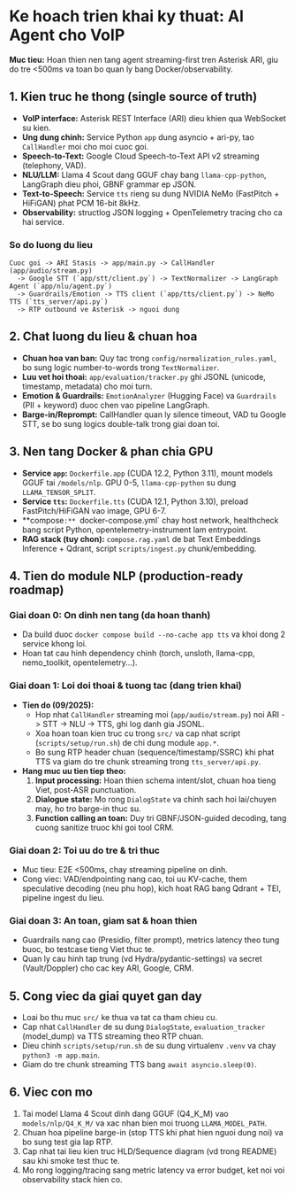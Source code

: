 ﻿# Ke hoach trien khai ky thuat: AI Agent cho VoIP

**Muc tieu:** Hoan thien nen tang agent streaming-first tren Asterisk ARI, giu do tre <500ms va toan bo quan ly bang Docker/observability.

## 1. Kien truc he thong (single source of truth)
- **VoIP interface:** Asterisk REST Interface (ARI) dieu khien qua WebSocket su kien.
- **Ung dung chinh:** Service Python `app` dung asyncio + ari-py, tao `CallHandler` moi cho moi cuoc goi.
- **Speech-to-Text:** Google Cloud Speech-to-Text API v2 streaming (telephony, VAD).
- **NLU/LLM:** Llama 4 Scout dang GGUF chay bang `llama-cpp-python`, LangGraph dieu phoi, GBNF grammar ep JSON.
- **Text-to-Speech:** Service `tts` rieng su dung NVIDIA NeMo (FastPitch + HiFiGAN) phat PCM 16-bit 8kHz.
- **Observability:** structlog JSON logging + OpenTelemetry tracing cho ca hai service.

### So do luong du lieu
```
Cuoc goi -> ARI Stasis -> app/main.py -> CallHandler (app/audio/stream.py)
  -> Google STT (`app/stt/client.py`) -> TextNormalizer -> LangGraph Agent (`app/nlu/agent.py`)
  -> Guardrails/Emotion -> TTS client (`app/tts/client.py`) -> NeMo TTS (`tts_server/api.py`)
  -> RTP outbound ve Asterisk -> nguoi dung
```

## 2. Chat luong du lieu & chuan hoa
- **Chuan hoa van ban:** Quy tac trong `config/normalization_rules.yaml`, bo sung logic number-to-words trong `TextNormalizer`.
- **Luu vet hoi thoai:** `app/evaluation/tracker.py` ghi JSONL (unicode, timestamp, metadata) cho moi turn.
- **Emotion & Guardrails:** `EmotionAnalyzer` (Hugging Face) va `Guardrails` (PII + keyword) duoc chen vao pipeline LangGraph.
- **Barge-in/Reprompt:** CallHandler quan ly silence timeout, VAD tu Google STT, se bo sung logics double-talk trong giai doan toi.

## 3. Nen tang Docker & phan chia GPU
- **Service `app`:** `Dockerfile.app` (CUDA 12.2, Python 3.11), mount models GGUF tai `/models/nlp`. GPU 0-5, `llama-cpp-python` su dung `LLAMA_TENSOR_SPLIT`.
- **Service `tts`:** `Dockerfile.tts` (CUDA 12.1, Python 3.10), preload FastPitch/HiFiGAN vao image, GPU 6-7.
- **compose`:** `docker-compose.yml` chay host network, healthcheck bang script Python, opentelemetry-instrument lam entrypoint.
- **RAG stack (tuy chon):** `compose.rag.yaml` de bat Text Embeddings Inference + Qdrant, script `scripts/ingest.py` chunk/embedding.

## 4. Tien do module NLP (production-ready roadmap)

### Giai doan 0: On dinh nen tang (da hoan thanh)
- Da build duoc `docker compose build --no-cache app tts` va khoi dong 2 service khong loi.
- Hoan tat cau hinh dependency chinh (torch, unsloth, llama-cpp, nemo_toolkit, opentelemetry...).

### Giai doan 1: Loi doi thoai & tuong tac (dang trien khai)
- **Tien do (09/2025):**
  - Hop nhat `CallHandler` streaming moi (`app/audio/stream.py`) noi ARI -> STT -> NLU -> TTS, ghi log danh gia JSONL.
  - Xoa hoan toan kien truc cu trong `src/` va cap nhat script (`scripts/setup/run.sh`) de chi dung module `app.*`.
  - Bo sung RTP header chuan (sequence/timestamp/SSRC) khi phat TTS va giam do tre chunk streaming trong `tts_server/api.py`.
- **Hang muc uu tien tiep theo:**
  1. **Input processing:** Hoan thien schema intent/slot, chuan hoa tieng Viet, post-ASR punctuation.
  2. **Dialogue state:** Mo rong `DialogState` va chinh sach hoi lai/chuyen may, ho tro barge-in thuc su.
  3. **Function calling an toan:** Duy tri GBNF/JSON-guided decoding, tang cuong sanitize truoc khi goi tool CRM.

### Giai doan 2: Toi uu do tre & tri thuc
- Muc tieu: E2E <500ms, chay streaming pipeline on dinh.
- Cong viec: VAD/endpointing nang cao, toi uu KV-cache, them speculative decoding (neu phu hop), kich hoat RAG bang Qdrant + TEI, pipeline ingest du lieu.

### Giai doan 3: An toan, giam sat & hoan thien
- Guardrails nang cao (Presidio, filter prompt), metrics latency theo tung buoc, bo testcase tieng Viet thuc te.
- Quan ly cau hinh tap trung (vd Hydra/pydantic-settings) va secret (Vault/Doppler) cho cac key ARI, Google, CRM.

## 5. Cong viec da giai quyet gan day
- Loai bo thu muc `src/` ke thua va tat ca tham chieu cu.
- Cap nhat `CallHandler` de su dung `DialogState`, `evaluation_tracker` (model_dump) va TTS streaming theo RTP chuan.
- Dieu chinh `scripts/setup/run.sh` de su dung virtualenv `.venv` va chay `python3 -m app.main`.
- Giam do tre chunk streaming TTS bang `await asyncio.sleep(0)`.

## 6. Viec con mo
1. Tai model Llama 4 Scout dinh dang GGUF (Q4_K_M) vao `models/nlp/Q4_K_M/` va xac nhan bien moi truong `LLAMA_MODEL_PATH`.
2. Chuan hoa pipeline barge-in (stop TTS khi phat hien nguoi dung noi) va bo sung test gia lap RTP.
3. Cap nhat tai lieu kien truc HLD/Sequence diagram (vd trong README) sau khi smoke test thuc te.
4. Mo rong logging/tracing sang metric latency va error budget, ket noi voi observability stack hien co.


